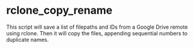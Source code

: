 # rclone_copy_rename
This script will save a list of filepaths and IDs from a Google Drive remote using rclone. Then it will copy the files, appending sequential numbers to duplicate names.
